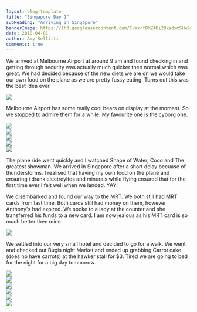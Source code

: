 ```yaml
---
layout: blog-template
title: "Singapore Day 1"
subHeading: "Arriving in Singapore"
bannerImage: https://lh3.googleusercontent.com/C-WxrfBMZ4Hi20ksdxmSHw2aRBd6NGCQG_R_3r6tnqP16flL7xXTn_OucKq-g5iJ9vO8bjFo3_509fDqBTL4s560IO-PfD-Ts-1DqhYxuub5RjlpQVjvajkW-yxfvS5VUItN-JFA8g=w2400
date: 2018-04-01
author: Amy Sellitti
comments: true
---
```


We arrived at Melbourne Airport at around 9 am and found checking in and getting through security was actually much quicker then normal which was great. We had decided because of the new diets we are on we would take our own food on the plane as we are pretty fussy eating. Turns out this was the best idea ever. 

<div class="center-image"><img src="https://lh3.googleusercontent.com/_9i0vspYw4wZFkm-4vMBk69lz4c1wIRV_Kqh4S4H6y6hXf1R5EBxfHyfC06b2v7qL6Aa3t1egozs_4RQo7UoLykwZbXJrmmadONz_xjMIDU1oh34645mEFbiVwHYahlD_gscu-JNMg=w2400" /></div>

Melbourne Airport has some really cool bears on display at the moment. So we stopped to admire them for a while. My favourite one is the cyborg one.

<div class="center-image"><img src="https://lh3.googleusercontent.com/2FJly1qEZlgkzwFCsbOCwBBRkvenVfVMWwC7vfmPoc0dClPVie0df6mT7tZJU1eZ6GkHNZTeBygkNr2rOqJI3DwOsxtgVhO8MjkocRh2OtEm6btc_vzAcMZ9VcUPMWp2ImKBwccfHw=w2400" /></div>
<div class="center-image"><img src="https://lh3.googleusercontent.com/Zj4poamJjukjwrgITViZLdhgi-aEitms8JZBL2nnxy6KNKYhOh5PiDo0hirB8JKQyJiWaiv_SEntUHaJvmmoo27jiCL9DKF2yE1G7orrN2BihSCOY22rAFeGPA0yowq1rpKWDnxNRQ=w2400" /></div>
<div class="center-image"><img src="https://lh3.googleusercontent.com/2Ne1tcer2PMuwp5PkEsVnLwVxc41lDonSe4_hrmFHvgoCUhruSNjW2kI948mJBiptmP6QBy0dpriya-azxPtkNdjBt4spJt0Xs7n_tolQsMtlU56d8TDPz_N5xSiY8wysy6FhrFmNA=w2400" /></div>
<div class="center-image"><img src="https://lh3.googleusercontent.com/zL8emezYeTJEjVDNhiKWnQWb9XvZreIWC0l523EERUy1D8A12ks8CvCMGHiJhv-QMm-K-KgIefI4sWjmTYS5jdm0LcjFCRsWKTtp8LkfJ7T8rqZcbGWQR2uKMbbgrL3a4eRyv_FM8w=w2400" /></div>
<div class="center-image"><img src="https://lh3.googleusercontent.com/NTSrnLQJiVJBOWOTjmzallbLHPEQyD-cpTyCRAQO7TMJGGdsRZKEDWICwl5tEMiah7S0nVHqIVSqnoMr9QSajyk-oStkTvUkVL1UASbgsZ2033cjACsxMxHT1UpGEkstkNTJVoYpUg=w2400" /></div>

The plane ride went quickly and I watched Shape of Water, Coco and The greatest showman. We arrived in Singapore after a short delay becuase of thunderstorms. I realised that having my own food on the plane and ensuring i drank electroyltes and minerals while flying ensured that for the first time ever I felt well when we landed. YAY!

We disembarked and found our way to the MRT. We both still had MRT cards from last time. Both cards still had money on them, however Anthony's had expired. We spoke to a lady at the counter and she transferred his funds to a new card. I am now jealous as his MRT card is so much better then mine.

<div class="center-image"><img src="https://lh3.googleusercontent.com/GccSyVQIxcvhiTmzIzd9_zzCfwHo8i_mfBo4znpwtun9v5480lE-zZTxlvJvsxTVPl6j6wX7P6zhjIAruRklVOU7Cqvr63D4eLsksNgQhXAK5wAman7Pg0V72zMuoaAQoNfG1MfZrA=w2400" /></div>

We settled into our very small hotel and decided to go for a walk. We went and checked out Bugis night Market and ended up grabbing Carrot cake (does no have carrots) at the hawker stall for $3. Tired we are going to bed for the night for a big day tommorow. 

<div class="center-image"><img src="https://lh3.googleusercontent.com/ruWYmm_vNjFT8b4ZPpSSh4Pjh0ZRkGEEbSa5N72c8mVEo1wsF3yktF6UlHW6MGD5FRYnF_NxRz4sU6bbStYnU-JSUC5JIOvgIdkUdLr6r7mMgQtxd8znBTDnDweaqBS4lD5nSkjSqw=w2400" /></div>
<div class="center-image"><img src="https://lh3.googleusercontent.com/C-WxrfBMZ4Hi20ksdxmSHw2aRBd6NGCQG_R_3r6tnqP16flL7xXTn_OucKq-g5iJ9vO8bjFo3_509fDqBTL4s560IO-PfD-Ts-1DqhYxuub5RjlpQVjvajkW-yxfvS5VUItN-JFA8g=w2400" /></div>
<div class="center-image"><img src="https://lh3.googleusercontent.com/4B4aNmB406xWPg4aB_H_P_454rk6fnITpvJrXe-TjwHgBRTlYFe6Q27jw94RPS2iBSnro_3ARuMWnSsGZooEQ5O0TxKI3kQ-MW3MVug8o0I7q8JbXQC_xKqihkm09-9qbXBh7ghlNg=w2400" /></div>
<div class="center-image"><img src="https://lh3.googleusercontent.com/osErgpJLC3TbXaHda_PsIYn5cuGLOkzcSi854BAoPIYIgzRmxzdkMIPkqF-1k5Tn9F2TsQpxHCDrtROSfs0m7TAOwdKnX897G9_mstiR6ctnDF_szEGTIG2qo6S8PNQa-zwdlmhljQ=w2400" /></div>
<div class="center-image"><img src="https://lh3.googleusercontent.com/zEJJyRp8-0XdG_DxHDogiD6RPGkaBQ-gymZX_zJnEv_LFP88GkkylRg5k-x0PF0TLzCspg_yIfwYbWs3tpsMJSBNuapC4qaaqiGq-VcH-Hkz2OphUG6k0MA0NYJx-hr4jmdoWhbl_w=w2400" /></div>
<div class="center-image"><img src="https://lh3.googleusercontent.com/bPNId0ruqYDpN5zSGiXrCM9wO2uLFqEL3cZBxiGGzQr0XgzW-wpYHWY-sZIJ8WmV78urIEC4u8pZamsqO2BjCw_XkFLMWU4zJZ_c4JzJS6MirIuntz3dS5QtIHuAp12q5X3DgjXFdQ=w2400" /></div>

